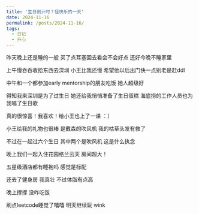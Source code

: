 ```yaml
---
title: '生日倒计时？怪快乐的一天'
date: 2024-11-16
permalink: /posts/2024-11-16/
tags:
  - 日记
  - 开心
---
```


昨天晚上还是睡的一般 买了点耳塞回去看会不会好点 还好今晚不睡家里 

上午慢吞吞收拾东西去深圳 小王比我还慢 希望他以后出门快一点别老是赶ddl

中午和一个都参加early mentorship的朋友吃饭 她人超级好

得知我来深圳是为了过生日 她还给我悄悄准备了生日蛋糕 海底捞的工作人员也为我唱了生日歌

真的很惊喜！我喜欢！给小王也上了一课 ：）

小王给我的礼物也很棒 是戴森的吹风机 我的枯草头发有救了 

不过在一起过六个生日 其中两个是吹风机 这是什么执念 

晚上我们一起入住花园格兰云天 房间超大！

五星级酒店都有睡袍吗 感觉是标配

还去了健身房 我真壮 不过体脂有点高

晚上撑撑 没咋吃饭

刷点leetcode睡觉了嘻嘻 明天继续玩 wink

